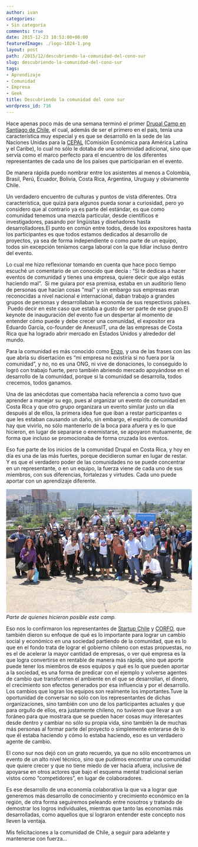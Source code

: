 ```yaml
---
author: ivan
categories:
- Sin categoría
comments: true
date: 2015-12-23 10:53:00+00:00
featuredImage: ./logo-1024-1.png
layout: post
path: /2015/12/descubriendo-la-comunidad-del-cono-sur
slug: descubriendo-la-comunidad-del-cono-sur
tags:
- Aprendizaje
- Comunidad
- Empresa
- Geek
title: Descubriendo la comunidad del cono sur
wordpress_id: 716
---
```


Hace apenas poco más de una semana terminó el primer [Drupal Camp en Santiago de Chile](https://camp.drupalchile.org/es), el cual, además de ser el primero en el país, tenía una característica muy especial y es que se desarrolló en la sede de las Naciones Unidas para la [CEPAL](http://cepal.org/) (Comisión Económica para América Latina y el Caribe), lo cual no sólo le dotaba de una solemnidad adicional, sino que servía como el marco perfecto para el encuentro de los diferentes representantes de cada uno de los países que participarían en el evento.

De manera rápida puedo nombrar entre los asistentes al menos a Colombia, Brasil, Perú, Ecuador, Bolivia, Costa Rica, Argentina, Uruguay y obviamente Chile.

Un verdadero encuentro de culturas y puntos de vista diferentes. Otra característica, que quizá para algunos pueda sonar a curiosidad, pero yo considero que al contrario ya es parte del estándar, es que como comunidad tenemos una mezcla particular, desde científicos e investigadores, pasando por lingüistas y diseñadores hasta desarrolladores.El punto en común entre todos, desde los expositores hasta los participantes es que todos estamos dedicados al desarrollo de proyectos, ya sea de forma independiente o como parte de un equipo, todos sin excepción teníamos carga laboral con la que lidiar incluso dentro del evento.

Lo cual me hizo reflexionar tomando en cuenta que hace poco tiempo escuché un comentario de un conocido que decía : “Si te dedicas a hacer eventos de comunidad y tienes una empresa, quiere decir que algo estás haciendo mal”.  Si me guiara por esa premisa, estaba en un auditorio lleno de personas que hacían cosas "mal" y sin embargo sus empresas eran reconocidas a nivel nacional e internacional, daban trabajo a grandes grupos de personas y desarrollaban la economía de sus respectivos países.  Puedo decir en este caso que estaba a gusto de ser parte de ese grupo.El keynote de inauguración del evento fue un despertar al momento de entender cómo puede y debe crecer una comunidad, el expositor era Eduardo García, co-founder de AnexusIT, una de las empresas de Costa Rica que ha logrado abrir mercado en Estados Unidos y alrededor del mundo.

Para la comunidad es más conocido como [Enzo](https://twitter.com/enzolutions), y una de las frases con las que abría su disertación es “mi empresa no existiría si no fuera por la comunidad”, y no, no es una ONG, ni vive de donaciones, lo conseguido lo logró con trabajo fuerte, pero también abriendo mercado apoyándose en el desarrollo de la comunidad, porque si la comunidad se desarrolla, todos crecemos, todos ganamos.

Una de las anécdotas que comentaba hacía referencia a como tuvo que aprender a manejar su ego, pues al organizar un evento de comunidad en Costa Rica y que otro grupo organizara un evento similar justo un día después al de ellos, la primera idea fue que iban a restar participantes o que les estaban causando un daño, sin embargo, el espíritu de comunidad hay que vivirlo, no sólo mantenerlo de la boca para afuera y es lo que hicieron, en lugar de separarse o enemistarse, se apoyaron mutuamente, de forma que incluso se promocionaba de forma cruzada los eventos.

Eso fue parte de los inicios de la comunidad Drupal en Costa Rica, y hoy en día es una de las más fuertes, porque decidieron sumar en lugar de restar. Y es que el verdadero poder de las comunidades no se puede concentrar en un representante, o en un equipo, la fuerza viene de cada uno de sus miembros, con sus diferencias, fortalezas y virtudes. Cada uno puede aportar con un aprendizaje diferente.

![](./DrupalCampChile.jpg)
*Parte de quienes hicieron posible este camp.*

Eso nos lo confirmaron los representantes de [Startup Chile](https://www.startupchile.org/) y [CORFO](http://www.corfo.cl/), que también dieron su enfoque de qué es lo importante para lograr un cambio social y económico en una sociedad partiendo de la comunidad, que es lo que en el fondo trata de lograr el gobierno chileno con estas propuestas, no es el de acelerar la mayor cantidad de empresas, o ver qué empresa es la que logra convertirse en rentable de manera más rápida, sino qué aporte puede tener los miembros de esos equipos y qué es lo que pueden aportar a la sociedad, es una forma de predicar con el ejemplo y volverse agentes de cambio que transformen el ambiente en el que se desarrollan, el dinero, el crecimiento son efectos generados por esa influencia y por el desarrollo. Los cambios que logran los equipos son realmente los importantes.Tuve la oportunidad de conversar no sólo con los representantes de dichas organizaciones, sino también con uno de los participantes actuales y que para orgullo de ellos, era justamente chileno, no tuvieron que llevar a un foráneo para que mostrara que se pueden hacer cosas muy interesantes desde dentro y cambiar no sólo su propia vida, sino también la de muchas más personas al formar parte del proyecto o simplemente enterarse de lo que él estaba haciendo y cómo lo estaba haciendo, eso es un verdadero agente de cambio.

El cono sur nos dejó con un grato recuerdo, ya que no sólo encontramos un evento de un alto nivel técnico, sino que pudimos encontrar una comunidad que quiere crecer y que no tiene miedo de ver hacia afuera, inclusive de apoyarse en otros actores que bajo el esquema mental tradicional serían vistos como “competidores”, en lugar de colaboradores.

Es ese desarrollo de una economía colaborativa la que va a lograr que generemos más desarrollo de conocimiento y crecimiento económico en la región, de otra forma seguiremos peleando entre nosotros y tratando de demostrar los logros individuales, mientras que tanto las economías más desarrolladas, como aquellos que sí lograron entender este concepto nos lleven la ventaja.

Mis felicitaciones a la comunidad de Chile, a seguir para adelante y mantenerse con fuerza…
